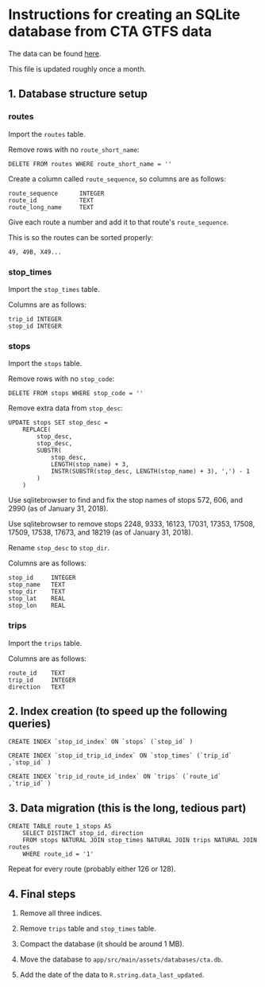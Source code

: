 # Instructions for creating an SQLite database from CTA GTFS data

The data can be found [here](http://www.transitchicago.com/downloads/sch_data/google_transit.zip).

This file is updated roughly once a month.

## 1. Database structure setup

### routes

Import the `routes` table.

Remove rows with no `route_short_name`:

	DELETE FROM routes WHERE route_short_name = ''

Create a column called `route_sequence`, so columns are as follows:

	route_sequence		INTEGER
	route_id			TEXT
	route_long_name		TEXT

Give each route a number and add it to that route's `route_sequence`.

This is so the routes can be sorted properly:

    49, 49B, X49...

### stop_times

Import the `stop_times` table.

Columns are as follows:

	trip_id	INTEGER
	stop_id	INTEGER

### stops

Import the `stops` table.

Remove rows with no `stop_code`:

	DELETE FROM stops WHERE stop_code = ''

Remove extra data from `stop_desc`:

	UPDATE stops SET stop_desc =
		REPLACE(
			stop_desc,
			stop_desc,
			SUBSTR(
				stop_desc,
				LENGTH(stop_name) + 3,
				INSTR(SUBSTR(stop_desc, LENGTH(stop_name) + 3), ',') - 1
			)
		)

Use sqlitebrowser to find and fix the stop names of stops 572, 606, and 2990 (as of January 31, 2018).

Use sqlitebrowser to remove stops 2248, 9333, 16123, 17031, 17353, 17508, 17509, 17538, 17673, and 18219 (as of January 31, 2018).

Rename `stop_desc` to `stop_dir`.

Columns are as follows:

	stop_id		INTEGER
	stop_name	TEXT
	stop_dir	TEXT
	stop_lat	REAL
	stop_lon	REAL

### trips

Import the `trips` table.

Columns are as follows:

	route_id	TEXT
	trip_id		INTEGER
	direction	TEXT

## 2. Index creation (to speed up the following queries)

	CREATE INDEX `stop_id_index` ON `stops` (`stop_id` )

	CREATE INDEX `stop_id_trip_id_index` ON `stop_times` (`trip_id` ,`stop_id` )

	CREATE INDEX `trip_id_route_id_index` ON `trips` (`route_id` ,`trip_id` )

## 3. Data migration (this is the long, tedious part)

	CREATE TABLE route_1_stops AS
		SELECT DISTINCT stop_id, direction
		FROM stops NATURAL JOIN stop_times NATURAL JOIN trips NATURAL JOIN routes
		WHERE route_id = '1'

Repeat for every route (probably either 126 or 128).

## 4.  Final steps

1. Remove all three indices.

2. Remove `trips` table and `stop_times` table.

3. Compact the database (it should be around 1 MB).

4. Move the database to `app/src/main/assets/databases/cta.db`.

5. Add the date of the data to `R.string.data_last_updated`.